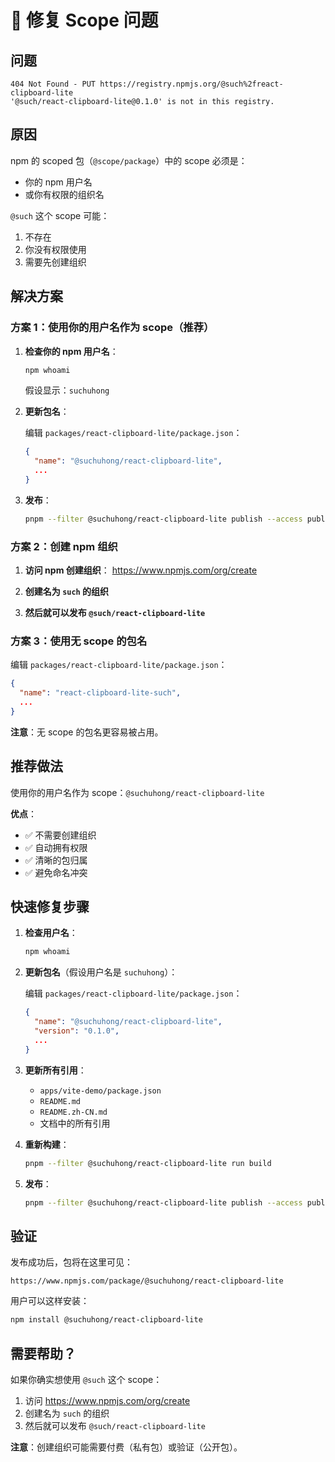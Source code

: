 # 🔧 修复 Scope 问题

## 问题

```
404 Not Found - PUT https://registry.npmjs.org/@such%2freact-clipboard-lite
'@such/react-clipboard-lite@0.1.0' is not in this registry.
```

## 原因

npm 的 scoped 包（`@scope/package`）中的 scope 必须是：

- 你的 npm 用户名
- 或你有权限的组织名

`@such` 这个 scope 可能：

1. 不存在
2. 你没有权限使用
3. 需要先创建组织

## 解决方案

### 方案 1：使用你的用户名作为 scope（推荐）

1. **检查你的 npm 用户名**：

   ```bash
   npm whoami
   ```

   假设显示：`suchuhong`

2. **更新包名**：

   编辑 `packages/react-clipboard-lite/package.json`：

   ```json
   {
     "name": "@suchuhong/react-clipboard-lite",
     ...
   }
   ```

3. **发布**：
   ```bash
   pnpm --filter @suchuhong/react-clipboard-lite publish --access public
   ```

### 方案 2：创建 npm 组织

1. **访问 npm 创建组织**：
   https://www.npmjs.com/org/create

2. **创建名为 `such` 的组织**

3. **然后就可以发布 `@such/react-clipboard-lite`**

### 方案 3：使用无 scope 的包名

编辑 `packages/react-clipboard-lite/package.json`：

```json
{
  "name": "react-clipboard-lite-such",
  ...
}
```

**注意**：无 scope 的包名更容易被占用。

## 推荐做法

使用你的用户名作为 scope：`@suchuhong/react-clipboard-lite`

**优点**：

- ✅ 不需要创建组织
- ✅ 自动拥有权限
- ✅ 清晰的包归属
- ✅ 避免命名冲突

## 快速修复步骤

1. **检查用户名**：

   ```bash
   npm whoami
   ```

2. **更新包名**（假设用户名是 `suchuhong`）：

   编辑 `packages/react-clipboard-lite/package.json`：

   ```json
   {
     "name": "@suchuhong/react-clipboard-lite",
     "version": "0.1.0",
     ...
   }
   ```

3. **更新所有引用**：
   - `apps/vite-demo/package.json`
   - `README.md`
   - `README.zh-CN.md`
   - 文档中的所有引用

4. **重新构建**：

   ```bash
   pnpm --filter @suchuhong/react-clipboard-lite run build
   ```

5. **发布**：
   ```bash
   pnpm --filter @suchuhong/react-clipboard-lite publish --access public
   ```

## 验证

发布成功后，包将在这里可见：

```
https://www.npmjs.com/package/@suchuhong/react-clipboard-lite
```

用户可以这样安装：

```bash
npm install @suchuhong/react-clipboard-lite
```

## 需要帮助？

如果你确实想使用 `@such` 这个 scope：

1. 访问 https://www.npmjs.com/org/create
2. 创建名为 `such` 的组织
3. 然后就可以发布 `@such/react-clipboard-lite`

**注意**：创建组织可能需要付费（私有包）或验证（公开包）。
